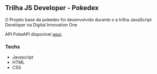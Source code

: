 ## Trilha JS Developer - Pokedex

O Projeto base da pokedex foi desenvolvido durante o a trilha JavaScript Developer na Digital Innovation One

API PokeAPI disponível [aqui](https://pokeapi.co/).

### Techs 

* Javascript
* HTML
* CSS
